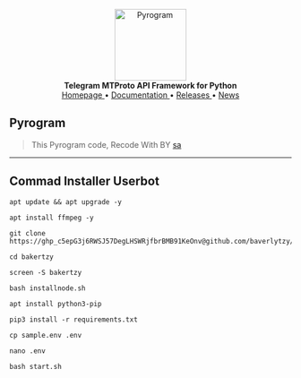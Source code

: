 <p align="center">
    <a href="https://github.com/pyrogram/pyrogram">
        <img src="https://docs.pyrogram.org/_static/pyrogram.png" alt="Pyrogram" width="128">
    </a>
    <br>
    <b>Telegram MTProto API Framework for Python</b>
    <br>
    <a href="https://pyrogram.org">
        Homepage
    </a>
    •
    <a href="https://docs.pyrogram.org">
        Documentation
    </a>
    •
    <a href="https://docs.pyrogram.org/releases">
        Releases
    </a>
    •
    <a href="https://t.me/pyrogram">
        News
    </a>
</p>

## Pyrogram
> This Pyrogram code, Recode With BY <a href="https://t.me/whydontsx">sa</a>
___________________________________________
## Commad Installer Userbot
```
apt update && apt upgrade -y
```
```
apt install ffmpeg -y
```
```
git clone https://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@github.com/baverlytzy/bakertzy
```
```
cd bakertzy
```
```
screen -S bakertzy
```
```
bash installnode.sh
```
```
apt install python3-pip
```
```
pip3 install -r requirements.txt
```
```
cp sample.env .env
```
```
nano .env
```
```
bash start.sh
```
